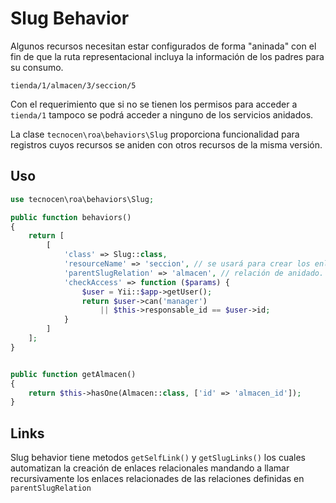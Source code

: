 Slug Behavior
=============

Algunos recursos necesitan estar configurados de forma "aninada" con el fin de que la
ruta representacional incluya la información de los padres para su consumo.

`tienda/1/almacen/3/seccion/5`

Con el requerimiento que si no se tienen los permisos para acceder a `tienda/1`
tampoco se podrá acceder a ninguno de los servicios anidados.

La clase `tecnocen\roa\behaviors\Slug` proporciona funcionalidad para registros
cuyos recursos se aniden con otros recursos de la misma versión.

Uso
---

```php
use tecnocen\roa\behaviors\Slug;

public function behaviors()
{
    return [
        [
            'class' => Slug::class,
            'resourceName' => 'seccion', // se usará para crear los enlaces
            'parentSlugRelation' => 'almacen', // relación de anidado.
            'checkAccess' => function ($params) {
                $user = Yii::$app->getUser();
                return $user->can('manager')
                    || $this->responsable_id == $user->id;
            }
        ]
    ];
}


public function getAlmacen()
{
    return $this->hasOne(Almacen::class, ['id' => 'almacen_id']);
}
```

Links
-----

Slug behavior tiene metodos `getSelfLink()` y `getSlugLinks()` los cuales
automatizan la creación de enlaces relacionales mandando a llamar recursivamente
los enlaces relacionades de las relaciones definidas en `parentSlugRelation`
